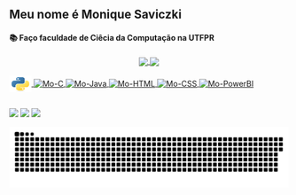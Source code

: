 ## Meu nome é Monique Saviczki

#### 📚 Faço faculdade de Ciêcia da Computação na UTFPR
<div align="center">
  <a href="https://github.com/mosaviczki">
  <img align="center" height="160em" src="https://github-readme-stats.vercel.app/api?username=mosaviczki&show_icons=true&theme=radical"/>
  <img align="center" height="160em" src="https://github-readme-stats.vercel.app/api/top-langs/?username=mosaviczki&layout=compact&langs_count=7&theme=radical"/>
</div>
<div style="display: inline_block"><br>
  <img align="center" alt="Mo-Python" height="30" width="40" src="https://raw.githubusercontent.com/devicons/devicon/master/icons/python/python-original.svg">
  <img align="center" alt="Mo-C" height="30" width="40" src="https://icongr.am/devicon/c-original.svg?size=128&color=currentColor">
  <img align="center" alt="Mo-Java" height="30" width="40" src="https://img.icons8.com/color/48/000000/java-coffee-cup-logo--v1.png"/>
  <img align="center" alt="Mo-HTML" height="30" width="40" src="https://img.icons8.com/color/48/000000/html-5--v1.png"/>
  <img align="center" alt="Mo-CSS" height="30" width="40" src="https://img.icons8.com/color/48/000000/css3.png"/>
  <img align="center" alt="Mo-PowerBI" height="30" width="40" src="https://img.icons8.com/color/48/000000/power-bi.png"/>
</div>

##
<div> 
<a href = "https://www.linkedin.com/in/monique-paula-saviczki-santana-4697b1222/"><img src="https://img.shields.io/badge/Linkedin-0078D4?style=for-the-badge&logo=linkedin&logoColor=white"></a>
<a href="https://www.instagram.com/monique_saviczki" target="_blank"><img src="https://img.shields.io/badge/-Instagram-%23E4405F?style=for-the-badge&logo=instagram&logoColor=white" target="_blank"></a>
<a href = "mailto:monique_saviczki@hotmail.com"><img src="https://img.shields.io/badge/Microsoft_Outlook-0078D4?style=for-the-badge&logo=microsoft-outlook&logoColor=white"></a>

  ![Snake animation](https://github.com/mosaviczki/mosaviczki/blob/output/github-contribution-grid-snake.svg)
 
</div>
